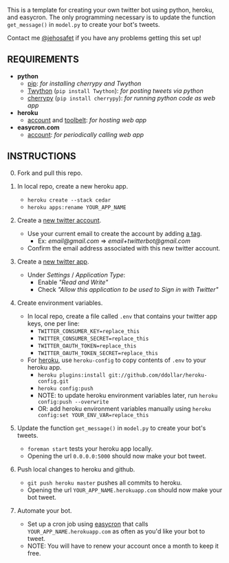 This is a template for creating your own twitter bot using python, heroku, and easycron.
The only programming necessary is to update the function ```get_message()``` in ```model.py``` to create your bot's tweets.

Contact me [@jehosafet](https://twitter.com/jehosafet) if you have any problems getting this set up!

REQUIREMENTS
--------
* __python__
   * [pip](https://pypi.python.org/pypi/pip): _for installing cherrypy and Twython_
   * [Twython](https://github.com/ryanmcgrath/twython) (```pip install Twython```): _for posting tweets via python_
   * [cherrypy](http://www.cherrypy.org/) (```pip install cherrypy```): _for running python code as web app_
* __heroku__
   * [account](https://www.heroku.com/) and [toolbelt](https://toolbelt.heroku.com/): _for hosting web app_
* __easycron.com__
   * [account](http://www.easycron.com/): _for periodically calling web app_

INSTRUCTIONS
--------
0. Fork and pull this repo.

1. In local repo, create a new heroku app.
    * ```heroku create --stack cedar```
    * ```heroku apps:rename YOUR_APP_NAME```

2. Create a [new twitter account](https://twitter.com/).
    * Use your current email to create the account by adding [a tag](http://en.wikipedia.org/wiki/Email_address#Address_tags).
       - Ex: _email@gmail.com_ => _email+twitterbot@gmail.com_
    * Confirm the email address associated with this new twitter account.

4. Create a [new twitter app](https://dev.twitter.com/apps).
    * Under _Settings_ / _Application Type_:
        - Enable _"Read and Write"_
        - Check _"Allow this application to be used to Sign in with Twitter"_

5. Create environment variables.
    * In local repo, create a file called ```.env``` that contains your twitter app keys, one per line:
        - ```TWITTER_CONSUMER_KEY=replace_this```
        - ```TWITTER_CONSUMER_SECRET=replace_this```
        - ```TWITTER_OAUTH_TOKEN=replace_this```
        - ```TWITTER_OAUTH_TOKEN_SECRET=replace_this```
    * For [heroku](https://devcenter.heroku.com/articles/config-vars), use ```heroku-config``` to copy contents of ```.env``` to your heroku app.
        - ```heroku plugins:install git://github.com/ddollar/heroku-config.git```
        - ```heroku config:push```
        - NOTE: to update heroku environment variables later, run ```heroku config:push --overwrite```
        - OR: add heroku environment variables manually using ```heroku config:set YOUR_ENV_VAR=replace_this```

6. Update the function ```get_message()``` in ```model.py``` to create your bot's tweets.
    * ```foreman start``` tests your heroku app locally.
    * Opening the url ```0.0.0.0:5000``` should now make your bot tweet.

7. Push local changes to heroku and github.
    * ```git push heroku master``` pushes all commits to heroku.
    * Opening the url ```YOUR_APP_NAME.herokuapp.com``` should now make your bot tweet.

8. Automate your bot.
   * Set up a cron job using [easycron](http://www.easycron.com/user) that calls ```YOUR_APP_NAME.herokuapp.com``` as often as you'd like your bot to tweet.
    * NOTE: You will have to renew your account once a month to keep it free.
